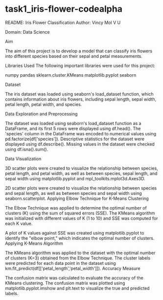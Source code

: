 # task1_iris-flower-codealpha
README: Iris Flower Classification
Author: Vincy Mol V U

Domain: Data Science


Aim


The aim of this project is to develop a model that can classify iris flowers into different species based on their sepal and petal measurements.

Libraries Used
The following important libraries were used for this project:

numpy
pandas
sklearn.cluster.KMeans
matplotlib.pyplot
seaborn


Dataset

The iris dataset was loaded using seaborn's load_dataset function, which contains information about iris flowers, including sepal length, sepal width, petal length, petal width, and species.

Data Exploration and Preprocessing

The dataset was loaded using seaborn's load_dataset function as a DataFrame, and its first 5 rows were displayed using df.head().
The 'species' column in the DataFrame was encoded to numerical values using pd.factorize(df['species']).
Descriptive statistics for the dataset were displayed using df.describe().
Missing values in the dataset were checked using df.isna().sum().


Data Visualization

3D scatter plots were created to visualize the relationship between species, petal length, and petal width, as well as between species, sepal length, and sepal width using matplotlib.pyplot and mpl_toolkits.mplot3d.Axes3D.

2D scatter plots were created to visualize the relationship between species and sepal length, as well as between species and sepal width using seaborn.scatterplot.
Applying Elbow Technique for K-Means Clustering

The Elbow Technique was applied to determine the optimal number of clusters (K) using the sum of squared errors (SSE).
The KMeans algorithm was initialized with different values of K (1 to 10) and SSE was computed for each K value.

A plot of K values against SSE was created using matplotlib.pyplot to identify the "elbow point," which indicates the optimal number of clusters.
Applying K-Means Algorithm

The KMeans algorithm was applied to the dataset with the optimal number of clusters (K=3) obtained from the Elbow Technique.
The cluster labels were predicted for each data point in the dataset using km.fit_predict(df[['petal_length','petal_width']]).
Accuracy Measure

The confusion matrix was calculated to evaluate the accuracy of the KMeans clustering.
The confusion matrix was plotted using matplotlib.pyplot.imshow and plt.text to visualize the true and predicted labels.
